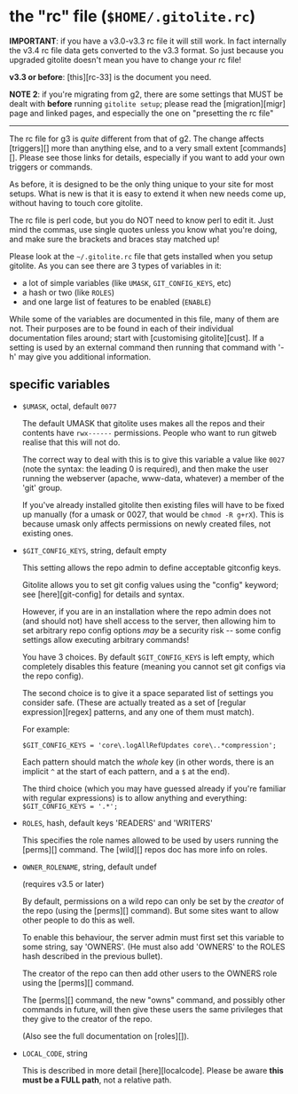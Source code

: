 # the "rc" file (`$HOME/.gitolite.rc`)

**IMPORTANT**: if you have a v3.0-v3.3 rc file it will still work.  In fact
internally the v3.4 rc file data gets converted to the v3.3 format.  So just
because you upgraded gitolite doesn't mean you have to change your rc file!

**v3.3 or before**: [this][rc-33] is the document you need.

**NOTE 2**: if you're migrating from g2, there are some settings that MUST be
dealt with **before** running `gitolite setup`; please read the
[migration][migr] page and linked pages, and especially the one on "presetting
the rc file"

----

The rc file for g3 is *quite* different from that of g2.  The change affects
[triggers][] more than anything else, and to a very small extent [commands][].
Please see those links for details, especially if you want to add your own
triggers or commands.

As before, it is designed to be the only thing unique to your site for most
setups.  What is new is that it is easy to extend it when new needs come up,
without having to touch core gitolite.

The rc file is perl code, but you do NOT need to know perl to edit it.  Just
mind the commas, use single quotes unless you know what you're doing, and make
sure the brackets and braces stay matched up!

Please look at the `~/.gitolite.rc` file that gets installed when you setup
gitolite.  As you can see there are 3 types of variables in it:

  * a lot of simple variables (like `UMASK`, `GIT_CONFIG_KEYS`, etc)
  * a hash or two (like `ROLES`)
  * and one large list of features to be enabled (`ENABLE`)

While some of the variables are documented in this file, many of them are not.
Their purposes are to be found in each of their individual documentation files
around; start with [customising gitolite][cust].  If a setting is used by an
external command then running that command with '-h' may give you additional
information.

## specific variables

  * `$UMASK`, octal, default `0077`

    The default UMASK that gitolite uses makes all the repos and their
    contents have `rwx------` permissions.  People who want to run gitweb
    realise that this will not do.

    The correct way to deal with this is to give this variable a value like
    `0027` (note the syntax: the leading 0 is required), and then make the
    user running the webserver (apache, www-data, whatever) a member of the
    'git' group.

    If you've already installed gitolite then existing files will have to be
    fixed up manually (for a umask or 0027, that would be `chmod -R g+rX`).
    This is because umask only affects permissions on newly created files, not
    existing ones.

  * `$GIT_CONFIG_KEYS`, string, default empty

    This setting allows the repo admin to define acceptable gitconfig keys.

    Gitolite allows you to set git config values using the "config" keyword;
    see [here][git-config] for details and syntax.

    However, if you are in an installation where the repo admin does not (and
    should not) have shell access to the server, then allowing him to set
    arbitrary repo config options *may* be a security risk -- some config
    settings allow executing arbitrary commands!

    You have 3 choices.  By default `$GIT_CONFIG_KEYS` is left empty, which
    completely disables this feature (meaning you cannot set git configs via
    the repo config).

    The second choice is to give it a space separated list of settings you
    consider safe.  (These are actually treated as a set of [regular
    expression][regex] patterns, and any one of them must match).

    For example:

        $GIT_CONFIG_KEYS = 'core\.logAllRefUpdates core\..*compression';

    Each pattern should match the *whole* key (in other words, there
    is an implicit `^` at the start of each pattern, and a `$` at the
    end).

    The third choice (which you may have guessed already if you're familiar
    with regular expressions) is to allow anything and everything:
    `$GIT_CONFIG_KEYS = '.*';`

  * `ROLES`, hash, default keys 'READERS' and 'WRITERS'

    This specifies the role names allowed to be used by users running the
    [perms][] command.  The [wild][] repos doc has more info on roles.

  * `OWNER_ROLENAME`, string, default undef

    (requires v3.5 or later)

    By default, permissions on a wild repo can only be set by the *creator* of
    the repo (using the [perms][] command).  But some sites want to allow
    other people to do this as well.

    To enable this behaviour, the server admin must first set this variable to
    some string, say 'OWNERS'.  (He must also add 'OWNERS' to the ROLES hash
    described in the previous bullet).

    The creator of the repo can then add other users to the OWNERS role using
    the [perms][] command.

    The [perms][] command, the new "owns" command, and possibly other commands
    in future, will then give these users the same privileges that they give
    to the creator of the repo.

    (Also see the full documentation on [roles][]).

  * `LOCAL_CODE`, string

    This is described in more detail [here][localcode].  Please be aware
    **this must be a FULL path**, not a relative path.

